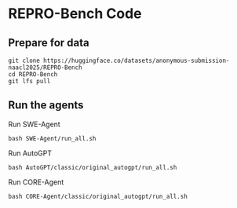 # REPRO-Bench Code

## Prepare for data
```
git clone https://huggingface.co/datasets/anonymous-submission-naacl2025/REPRO-Bench 
cd REPRO-Bench 
git lfs pull
```
## Run the agents
Run SWE-Agent
```
bash SWE-Agent/run_all.sh
```
Run AutoGPT
```
bash AutoGPT/classic/original_autogpt/run_all.sh
```
Run CORE-Agent
```
bash CORE-Agent/classic/original_autogpt/run_all.sh
```